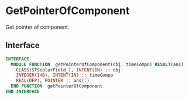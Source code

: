 # GetPointerOfComponent

Get pointer of component.

## Interface

```fortran
INTERFACE
  MODULE FUNCTION  getPointerOfComponent(obj, timeCompo) RESULT(ans)
    CLASS(STScalarField_), INTENT(IN) :: obj
    INTEGER(I4B), INTENT(IN) :: timeCompo
    REAL(DFP), POINTER :: ans(:)
  END FUNCTION  getPointerOfComponent
END INTERFACE
```
